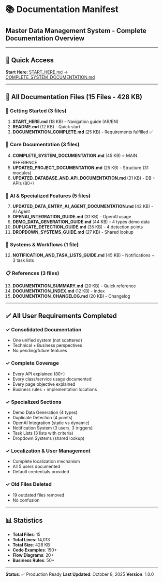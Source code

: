 # 📚 Documentation Manifest
## Master Data Management System - Complete Documentation Overview

---

## 🎯 Quick Access

**Start Here**: [START_HERE.md](START_HERE.md) → [COMPLETE_SYSTEM_DOCUMENTATION.md](COMPLETE_SYSTEM_DOCUMENTATION.md)

---

## 📁 All Documentation Files (15 Files - 428 KB)

### 🚀 Getting Started (3 files)
1. **START_HERE.md** (18 KB) - Navigation guide (AR/EN)
2. **README.md** (12 KB) - Quick start
3. **DOCUMENTATION_COMPLETE.md** (25 KB) - Requirements fulfilled ✅

### 📘 Core Documentation (3 files)
4. **COMPLETE_SYSTEM_DOCUMENTATION.md** (45 KB) ⭐ MAIN REFERENCE
5. **UPDATED_PROJECT_DOCUMENTATION.md** (25 KB) - Structure (31 modules)
6. **UPDATED_DATABASE_AND_API_DOCUMENTATION.md** (31 KB) - DB + APIs (80+)

### 🤖 AI & Specialized Features (5 files)
7. **UPDATED_DATA_ENTRY_AI_AGENT_DOCUMENTATION.md** (42 KB) - AI Agent
8. **OPENAI_INTEGRATION_GUIDE.md** (31 KB) - OpenAI usage
9. **DEMO_DATA_GENERATION_GUIDE.md** (44 KB) - 4 types demo data
10. **DUPLICATE_DETECTION_GUIDE.md** (35 KB) - 4 detection points
11. **DROPDOWN_SYSTEMS_GUIDE.md** (27 KB) - Shared lookup

### 🔔 Systems & Workflows (1 file)
12. **NOTIFICATION_AND_TASK_LISTS_GUIDE.md** (45 KB) - Notifications + 3 task lists

### 📋 References (3 files)
13. **DOCUMENTATION_SUMMARY.md** (20 KB) - Quick reference
14. **DOCUMENTATION_INDEX.md** (12 KB) - Index
15. **DOCUMENTATION_CHANGELOG.md** (20 KB) - Changelog

---

## ✅ All User Requirements Completed

### ✓ Consolidated Documentation
- One unified system (not scattered)
- Technical + Business perspectives
- No pending/future features

### ✓ Complete Coverage
- Every API explained (80+)
- Every class/service usage documented
- Every page objective explained
- Business rules + implementation locations

### ✓ Specialized Sections
- Demo Data Generation (4 types)
- Duplicate Detection (4 points)
- OpenAI Integration (static vs dynamic)
- Notification System (3 users, 3 triggers)
- Task Lists (3 lists with criteria)
- Dropdown Systems (shared lookup)

### ✓ Localization & User Management
- Complete localization mechanism
- All 5 users documented
- Default credentials provided

### ✓ Old Files Deleted
- 19 outdated files removed
- No confusion

---

## 📊 Statistics

- **Total Files**: 15
- **Total Lines**: 14,013
- **Total Size**: 428 KB
- **Code Examples**: 150+
- **Flow Diagrams**: 20+
- **Business Rules**: 50+

---

**Status**: ✅ Production Ready
**Last Updated**: October 8, 2025
**Version**: 1.0.0
